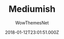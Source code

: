 ---
title: Mediumish
github: https://github.com/wowthemesnet/mediumish-theme-jekyll
demo: https://wowthemesnet.github.io/mediumish-theme-jekyll/
author: WowThemesNet
ssg:
  - Jekyll
cms:
  - Markdown
date: 2018-01-12T23:01:51.000Z
description: Jekyll Template - Mediumish
draft: true
publish_date: '2018-01-12T23:01:51Z'
update_date: '2021-10-31T15:31:51Z'
github_star: 1037
github_fork: 1161
---